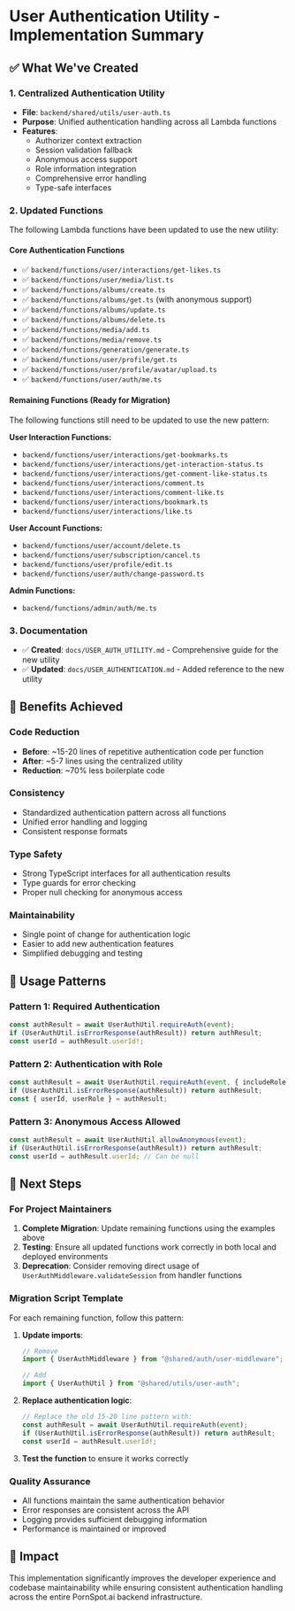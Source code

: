# User Authentication Utility - Implementation Summary

## ✅ What We've Created

### 1. Centralized Authentication Utility

- **File**: `backend/shared/utils/user-auth.ts`
- **Purpose**: Unified authentication handling across all Lambda functions
- **Features**:
  - Authorizer context extraction
  - Session validation fallback
  - Anonymous access support
  - Role information integration
  - Comprehensive error handling
  - Type-safe interfaces

### 2. Updated Functions

The following Lambda functions have been updated to use the new utility:

#### Core Authentication Functions

- ✅ `backend/functions/user/interactions/get-likes.ts`
- ✅ `backend/functions/user/media/list.ts`
- ✅ `backend/functions/albums/create.ts`
- ✅ `backend/functions/albums/get.ts` (with anonymous support)
- ✅ `backend/functions/albums/update.ts`
- ✅ `backend/functions/albums/delete.ts`
- ✅ `backend/functions/media/add.ts`
- ✅ `backend/functions/media/remove.ts`
- ✅ `backend/functions/generation/generate.ts`
- ✅ `backend/functions/user/profile/get.ts`
- ✅ `backend/functions/user/profile/avatar/upload.ts`
- ✅ `backend/functions/user/auth/me.ts`

#### Remaining Functions (Ready for Migration)

The following functions still need to be updated to use the new pattern:

**User Interaction Functions:**

- `backend/functions/user/interactions/get-bookmarks.ts`
- `backend/functions/user/interactions/get-interaction-status.ts`
- `backend/functions/user/interactions/get-comment-like-status.ts`
- `backend/functions/user/interactions/comment.ts`
- `backend/functions/user/interactions/comment-like.ts`
- `backend/functions/user/interactions/bookmark.ts`
- `backend/functions/user/interactions/like.ts`

**User Account Functions:**

- `backend/functions/user/account/delete.ts`
- `backend/functions/user/subscription/cancel.ts`
- `backend/functions/user/profile/edit.ts`
- `backend/functions/user/auth/change-password.ts`

**Admin Functions:**

- `backend/functions/admin/auth/me.ts`

### 3. Documentation

- ✅ **Created**: `docs/USER_AUTH_UTILITY.md` - Comprehensive guide for the new utility
- ✅ **Updated**: `docs/USER_AUTHENTICATION.md` - Added reference to the new utility

## 🎯 Benefits Achieved

### Code Reduction

- **Before**: ~15-20 lines of repetitive authentication code per function
- **After**: ~5-7 lines using the centralized utility
- **Reduction**: ~70% less boilerplate code

### Consistency

- Standardized authentication pattern across all functions
- Unified error handling and logging
- Consistent response formats

### Type Safety

- Strong TypeScript interfaces for all authentication results
- Type guards for error checking
- Proper null checking for anonymous access

### Maintainability

- Single point of change for authentication logic
- Easier to add new authentication features
- Simplified debugging and testing

## 🔧 Usage Patterns

### Pattern 1: Required Authentication

```typescript
const authResult = await UserAuthUtil.requireAuth(event);
if (UserAuthUtil.isErrorResponse(authResult)) return authResult;
const userId = authResult.userId!;
```

### Pattern 2: Authentication with Role

```typescript
const authResult = await UserAuthUtil.requireAuth(event, { includeRole: true });
if (UserAuthUtil.isErrorResponse(authResult)) return authResult;
const { userId, userRole } = authResult;
```

### Pattern 3: Anonymous Access Allowed

```typescript
const authResult = await UserAuthUtil.allowAnonymous(event);
if (UserAuthUtil.isErrorResponse(authResult)) return authResult;
const userId = authResult.userId; // Can be null
```

## 🚀 Next Steps

### For Project Maintainers

1. **Complete Migration**: Update remaining functions using the examples above
2. **Testing**: Ensure all updated functions work correctly in both local and deployed environments
3. **Deprecation**: Consider removing direct usage of `UserAuthMiddleware.validateSession` from handler functions

### Migration Script Template

For each remaining function, follow this pattern:

1. **Update imports**:

   ```typescript
   // Remove
   import { UserAuthMiddleware } from "@shared/auth/user-middleware";

   // Add
   import { UserAuthUtil } from "@shared/utils/user-auth";
   ```

2. **Replace authentication logic**:

   ```typescript
   // Replace the old 15-20 line pattern with:
   const authResult = await UserAuthUtil.requireAuth(event);
   if (UserAuthUtil.isErrorResponse(authResult)) return authResult;
   const userId = authResult.userId!;
   ```

3. **Test the function** to ensure it works correctly

### Quality Assurance

- All functions maintain the same authentication behavior
- Error responses are consistent across the API
- Logging provides sufficient debugging information
- Performance is maintained or improved

## 🎉 Impact

This implementation significantly improves the developer experience and codebase maintainability while ensuring consistent authentication handling across the entire PornSpot.ai backend infrastructure.
